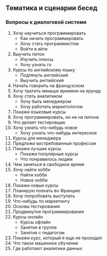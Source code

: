 ## Тематика и сценарии бесед
### Вопросы к диалоговой системе

1. Хочу научиться программировать 
    * Как начать программировать
    * Хочу стать программистом 
    * Войти в айти 
2. Выучить питон
    * Изучить плюсы
    * Хочу узнать го
3. Курсы по английскому языку 
    * Подтянуть английский
    * Выучить английский
4. Начать говорить на французском
5. Хочу тратить меньше времени на ерунду
6. Хочу стать аналитиком
    * Хочу быть менеджером
    * Хочу работать маркетологом
7. Покажи языковые курсы
8. Хочу программировать, но не на питоне
9. Что делает тестировщик
10. Хочу узнать что-нибудь новое
    * Хочу узнать что-нибудь интересное
11. Курсы для менеджера
12. Предложи востребованные профессии
13. Покажи лучшие курсы
     * Покажи популярные курсы
     * Что понравилось людям
14. Чем заняться в свободное время
15. Хочу найти хобби
    * Найти хобби
    * Новое хобби
16. Покажи новые курсы
17. Планирую поехать во Францию
18. Хочу попробовать выступать
19. Что-нибудь по маркетингу
20. Основы тестирования
21. Продвинутое программирование
22. Курсы онлайн
    * Курсы офлайн
    * Занятия в группе
    * Занятия с педагогом
23. Покажи курс, который я еще не проходил
24. Что такое машинное обучение
25. Где работают аналитики данных
